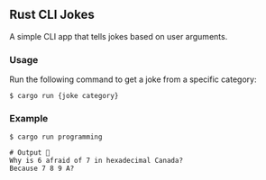 ## Rust CLI Jokes 

A simple CLI app that tells jokes based on user arguments.


### Usage

Run the following command to get a joke from a specific category:
```shell
$ cargo run {joke category}
```

### Example

```shell
$ cargo run programming

# Output 🤣
Why is 6 afraid of 7 in hexadecimal Canada?
Because 7 8 9 A? 
```
